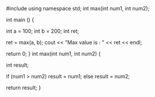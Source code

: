 #include <iostream>
using namespace std;
int max(int num1, int num2);
 
int main () {
 
   int a = 100;
   int b = 200;
   int ret;
 
 
   ret = max(a, b);
   cout << "Max value is : " << ret << endl;
 
   return 0;
}
int max(int num1, int num2) {
   
   int result;
 
   if (num1 > num2)
      result = num1;
   else
      result = num2;
 
   return result; 
}
